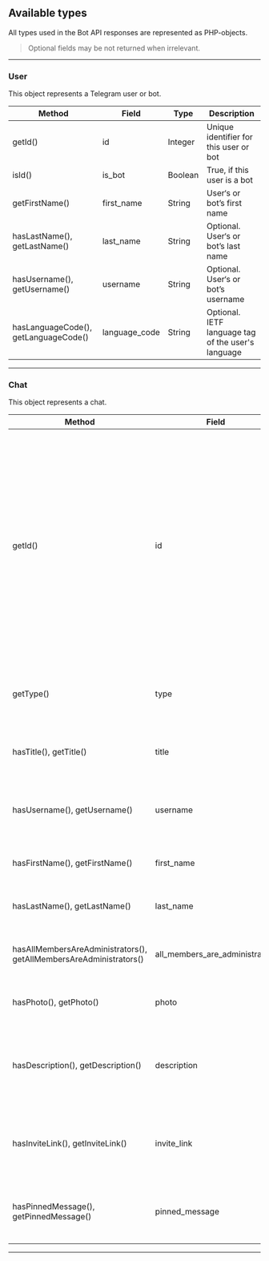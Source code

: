 ## Available types
All types used in the Bot API responses are represented as PHP-objects.
> Optional fields may be not returned when irrelevant.
 
 ---

### User
This object represents a Telegram user or bot.

Method|Field|Type|Description
------|-----|----|-----------
getId()|id|Integer|Unique identifier for this user or bot
isId()|is_bot|Boolean|True, if this user is a bot
getFirstName()|first_name|String|User‘s or bot’s first name
hasLastName(), getLastName()|last_name|String|Optional. User‘s or bot’s last name
hasUsername(), getUsername()|username|String|Optional. User‘s or bot’s username
hasLanguageCode(), getLanguageCode()|language_code|String|Optional. IETF language tag of the user's language

---

### Chat
This object represents a chat.

Method|Field|Type|Description
------|-----|----|-----------
getId()|id|Integer|Unique identifier for this chat. This number may be greater than 32 bits and some programming languages may have difficulty/silent defects in interpreting it. But it is smaller than 52 bits, so a signed 64 bit integer or double-precision float type are safe for storing this identifier.
getType()|type|String|Type of chat, can be either “private”, “group”, “supergroup” or “channel”
hasTitle(), getTitle()|title|String|Optional. Title, for supergroups, channels and group chats
hasUsername(), getUsername()|username|String|Optional. Username, for private chats, supergroups and channels if available
hasFirstName(), getFirstName()|first_name|String|Optional. First name of the other party in a private chat
hasLastName(), getLastName()|last_name|String|Optional. Last name of the other party in a private chat
hasAllMembersAreAdministrators(), getAllMembersAreAdministrators()|all_members_are_administrators|Boolean|Optional. True if a group has ‘All Members Are Admins’ enabled.
hasPhoto(), getPhoto()|photo|ChatPhoto|Optional. Chat photo. Returned only in getChat.
hasDescription(), getDescription()|description|String|Optional. Description, for supergroups and channel chats. Returned only in getChat.
hasInviteLink(), getInviteLink()|invite_link|String|Optional. Chat invite link, for supergroups and channel chats. Returned only in getChat.
hasPinnedMessage(), getPinnedMessage()|pinned_message|Message|Optional. Pinned message, for supergroups. Returned only in getChat.

---
